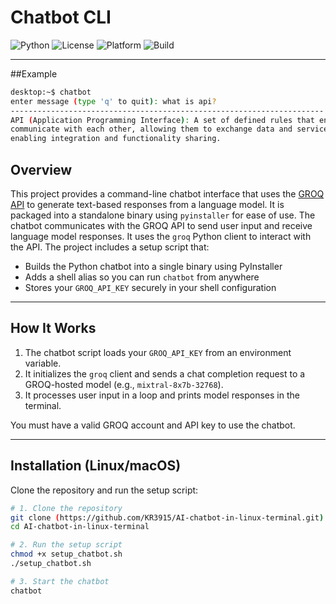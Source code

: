 # Chatbot CLI
![Python](https://img.shields.io/badge/Python-3.7%2B-blue.svg)
![License](https://img.shields.io/badge/License-MIT-green.svg)
![Platform](https://img.shields.io/badge/Platform-Linux%20%7C%20macOS-lightgrey.svg)
![Build](https://img.shields.io/badge/Build-PyInstaller-orange.svg)

---
##Example
```bash
desktop:~$ chatbot
enter message (type 'q' to quit): what is api?
----------------------------------------------------------------------
API (Application Programming Interface): A set of defined rules that enables different software systems to
communicate with each other, allowing them to exchange data and services. It acts as a messenger between systems,
enabling integration and functionality sharing.
```

## Overview
This project provides a command-line chatbot interface that uses the [GROQ API](https://groq.com/) to generate text-based responses from a language model. It is packaged into a standalone binary using `pyinstaller` for ease of use.
The chatbot communicates with the GROQ API to send user input and receive language model responses. It uses the `groq` Python client to interact with the API. The project includes a setup script that:

- Builds the Python chatbot into a single binary using PyInstaller
- Adds a shell alias so you can run `chatbot` from anywhere
- Stores your `GROQ_API_KEY` securely in your shell configuration

---

## How It Works

1. The chatbot script loads your `GROQ_API_KEY` from an environment variable.
2. It initializes the `groq` client and sends a chat completion request to a GROQ-hosted model (e.g., `mixtral-8x7b-32768`).
3. It processes user input in a loop and prints model responses in the terminal.

You must have a valid GROQ account and API key to use the chatbot.

---

## Installation (Linux/macOS)

Clone the repository and run the setup script:

```bash
# 1. Clone the repository
git clone (https://github.com/KR3915/AI-chatbot-in-linux-terminal.git)
cd AI-chatbot-in-linux-terminal
```
```bash
# 2. Run the setup script
chmod +x setup_chatbot.sh
./setup_chatbot.sh
```
```bash
# 3. Start the chatbot
chatbot
```
